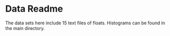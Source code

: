 # Data Readme

The data sets here include 15 text files of floats.  Histograms can be found in the main directory.
